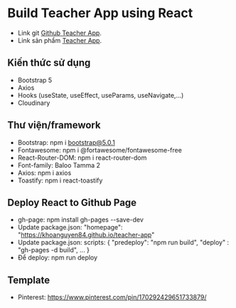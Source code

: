 # Build Teacher App using React

+ Link git [Github Teacher App](https://github.com/khoanguyen84/teacher-app).
+ Link sản phẩm [Teacher App](https://github.com/facebook/create-react-app).

## Kiến thức sử dụng
+ Bootstrap 5
+ Axios
+ Hooks (useState, useEffect, useParams, useNavigate,...)
+ Cloudinary

## Thư viện/framework
+ Bootstrap: npm i bootstrap@5.0.1
+ Fontawesome: npm i @fortawesome/fontawesome-free
+ React-Router-DOM: npm i react-router-dom
+ Font-family: Baloo Tamma 2
+ Axios: npm i axios
+ Toastify: npm i react-toastify

## Deploy React to Github Page
+ gh-page: npm install gh-pages --save-dev
+ Update package.json: "homepage": "https://khoanguyen84.github.io/teacher-app"
+ Update package.json: scripts: {
    "predeploy": "npm run build",
    "deploy" : "gh-pages -d build",
    ...
}
+ Để deploy: npm run deploy

## Template
+ Pinterest: https://www.pinterest.com/pin/170292429651733879/